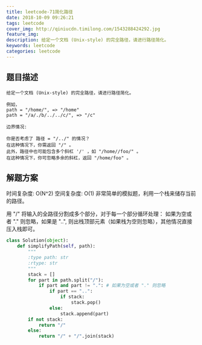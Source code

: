 ```yaml
---
title: leetcode-71简化路径
date: 2018-10-09 09:26:21
tags: leetcode
cover_img: http://qiniucdn.timilong.com/1543288424292.jpg
feature_img:
description: 给定一个文档 (Unix-style) 的完全路径，请进行路径简化。
keywords: leetcode
categories: leetcode
---
```


## 题目描述
```
给定一个文档 (Unix-style) 的完全路径，请进行路径简化。

例如，
path = "/home/", => "/home"
path = "/a/./b/../../c/", => "/c"

边界情况:

你是否考虑了 路径 = "/../" 的情况？
在这种情况下，你需返回 "/" 。
此外，路径中也可能包含多个斜杠 '/' ，如 "/home//foo/" 。
在这种情况下，你可忽略多余的斜杠，返回 "/home/foo" 。
```

## 解题方案
时间复杂度: O(N^2)  空间复杂度: O(1)
非常简单的模拟题，利用一个栈来储存当前的路径。

用 "/" 将输入的全路径分割成多个部分，对于每一个部分循环处理：
如果为空或者 "." 则忽略，如果是 "..", 则出栈顶部元素（如果栈为空则忽略），其他情况直接压入栈即可。

```python
class Solution(object):
    def simplifyPath(self, path):
        """
        :type path: str
        :rtype: str
        """
        stack = []
        for part in path.split("/"):
            if part and part != ".": # 如果为空或者 "." 则忽略
                if part == "..":
                    if stack:
                        stack.pop()
                else:
                    stack.append(part)
        if not stack:
            return "/"
        else:
            return "/" + "/".join(stack)
```
